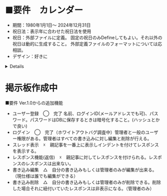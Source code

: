 # ■要件　カレンダー

- 期間：1980年1月1日～ 2024年12月31日
- 祝日法：表示年に合わせた祝日法を使用
- 祝日：外部ファイルに定義。
固定の祝日のみDefineしてもよい。それ以外の祝日は動的に生成すること。
外部定義ファイルのフォーマットについては応相談。
- デザイン：好きに
<details>

# ■祝日には幾つかのパターンがある
- 固定の日付(元旦、憲法記念日など)
- 移動祝日(「成人の日」(1月の第2月曜)、「体育の日」(10月の第2月曜)など)
- 計算式で決まるもの(春分の日、秋分の日)<-略式でいいので計算で算出すること。
これらをどのように定義ファイルに書くか。

# ■祝日に関して注意点
- 名前が変わった祝日(「天皇誕生日」->「みどりの日」など)
- 日付が変わった祝日(天皇誕生日12月23日から2月23日に変更)
- 振替休日のルールも2007年に変更になっている


![image](https://github.com/user-attachments/assets/6a88d153-6319-4bfe-ad19-b9a3401a038b)
![image](https://github.com/user-attachments/assets/9536ffad-e8ed-4d67-a334-402042091279)

	テスト項目	対象		

![image](https://github.com/user-attachments/assets/db4809f3-f91d-43ae-9b02-4b71de3f9dc5)


完成形
![image](https://github.com/user-attachments/assets/27193f63-f1bb-4969-9cc7-f3fb34c69bb6)
</details>


# 掲示板作成中
■要件
Ver.1.0からの追加機能
- ユーザー登録　◯　完了 名前、ログインID(メールアドレスでも可)、パスワード。パスワードはDBに保存するときは暗号化すること。(ハッシュとかで良い)
- ログイン　◯　完了（ホワイトアウトバグ調査中）管理者と一般のユーザー権限がある。管理者はすべての書き込みに対し編集と削除が行える。
- スレッド表示　☓　親記事を一番上に表示しインデントを付けてレスポンスを表示する。
- レスポンス機能(返信)　☓　親記事に対してレスポンスを付けられる。レスポンスのレスポンスは出来ない。
- 書き込み編集　△　自分の書き込みもしくは管理者のみが編集が出来る。　（現仕様は誰でも編集ができる）
- 書き込み削除　△　自分の書き込みもしくは管理者のみが削除できる。削除した場合それに紐付いていたレスポンスは非表示になる。（管理者のみ）

